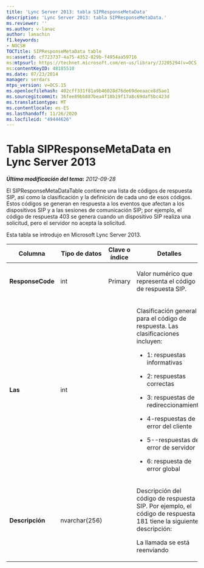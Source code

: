 ```yaml
---
title: 'Lync Server 2013: tabla SIPResponseMetaData'
description: 'Lync Server 2013: tabla SIPResponseMetaData.'
ms.reviewer: ''
ms.author: v-lanac
author: lanachin
f1.keywords:
- NOCSH
TOCTitle: SIPResponseMetaData table
ms:assetid: cf723737-4a75-4352-829b-f4954aa59716
ms:mtpsurl: https://technet.microsoft.com/en-us/library/JJ205294(v=OCS.15)
ms:contentKeyID: 48185510
ms.date: 07/23/2014
manager: serdars
mtps_version: v=OCS.15
ms.openlocfilehash: 402cff331f81a9b46028d76de69deeaace8d5ae1
ms.sourcegitcommit: 36fee89bb887bea4f18b19f17a8c69daf5bc423d
ms.translationtype: MT
ms.contentlocale: es-ES
ms.lasthandoff: 11/26/2020
ms.locfileid: "49444626"
---
```

# <a name="sipresponsemetadata-table-in-lync-server-2013"></a>Tabla SIPResponseMetaData en Lync Server 2013

<div data-xmlns="http://www.w3.org/1999/xhtml">

<div class="topic" data-xmlns="http://www.w3.org/1999/xhtml" data-msxsl="urn:schemas-microsoft-com:xslt" data-cs="https://msdn.microsoft.com/">

<div data-asp="https://msdn2.microsoft.com/asp">



</div>

<div id="mainSection">

<div id="mainBody">

<span> </span>

_**Última modificación del tema:** 2012-09-28_

El SIPResponseMetaDataTable contiene una lista de códigos de respuesta SIP, así como la clasificación y la definición de cada uno de esos códigos. Estos códigos se generan en respuesta a los eventos que afectan a los dispositivos SIP y a las sesiones de comunicación SIP; por ejemplo, el código de respuesta 403 se genera cuando un dispositivo SIP realiza una solicitud, pero el servidor no acepta la solicitud.

Esta tabla se introdujo en Microsoft Lync Server 2013.


<table>
<colgroup>
<col style="width: 25%" />
<col style="width: 25%" />
<col style="width: 25%" />
<col style="width: 25%" />
</colgroup>
<thead>
<tr class="header">
<th>Columna</th>
<th>Tipo de datos</th>
<th>Clave o índice</th>
<th>Detalles</th>
</tr>
</thead>
<tbody>
<tr class="odd">
<td><p><strong>ResponseCode</strong></p></td>
<td><p>int</p></td>
<td><p>Primary</p></td>
<td><p>Valor numérico que representa el código de respuesta SIP.</p></td>
</tr>
<tr class="even">
<td><p><strong>Las</strong></p></td>
<td><p>int</p></td>
<td></td>
<td><p>Clasificación general para el código de respuesta. Las clasificaciones incluyen:</p>
<ul>
<li><p>1: respuestas informativas</p></li>
<li><p>2: respuestas correctas</p></li>
<li><p>3: respuestas de redireccionamiento</p></li>
<li><p>4-respuestas de error del cliente</p></li>
<li><p>5--respuestas de error de servidor</p></li>
<li><p>6: respuesta de error global</p></li>
</ul></td>
</tr>
<tr class="odd">
<td><p><strong>Descripción</strong></p></td>
<td><p>nvarchar(256)</p></td>
<td></td>
<td><p>Descripción del código de respuesta SIP. Por ejemplo, el código de respuesta 181 tiene la siguiente descripción:</p>
<p>La llamada se está reenviando</p></td>
</tr>
</tbody>
</table>


</div>

<span> </span>

</div>

</div>

</div>

